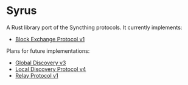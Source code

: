 # Syrus

A Rust library port of the Syncthing protocols. It currently implements:
- [Block Exchange Protocol v1](https://docs.syncthing.net/specs/bep-v1.html#bep-v1)

Plans for future implementations:
- [Global Discovery v3](https://docs.syncthing.net/specs/globaldisco-v3.html#globaldisco-v3)
- [Local Discovery Protocol v4](https://docs.syncthing.net/specs/localdisco-v4.html#localdisco-v4)
- [Relay Protocol v1](https://docs.syncthing.net/specs/relay-v1.html#relay-v1)
